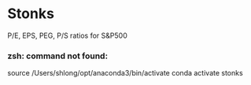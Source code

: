 # Stonks

P/E, EPS, PEG, P/S ratios for S&P500


### zsh: command not found:
source /Users/shlong/opt/anaconda3/bin/activate 
conda activate stonks

